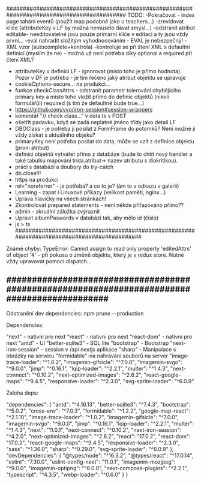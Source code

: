 ############################################################################################
TODO:
-Pokračovat - index page tahání eventů (použít map podobně jako u teachers...)
-zrevidovat klíče (attributeKey v LF by možná nemuselo dávat smysl...)
-odstranit atribut editable- needitovatelné jsou pouze primarní klíče v editaci a ty jsou vždy první...
-eval nahradit složitým vyhodnocováním - EVAL je nebezpečný!
-XML vzor (autocomplete+kontrola)
-kontroluje se při štení XML s defaultní definicí (myslím že ne) - možná už není potřeba díky optional a required při čtení XML?
- attributeKey v definici LF - ignorovat (místo toho je přímo hodnota). Pozor v DF je potřeba - je tím řečeno jaký atribut objektu se upravuje
- cookieOptions-secure... na produkci...
- funkce checkClassAttrs - odstranit parametr tolerování chybějícího primary key a místo toho vložit přímo do definic objektů (nikoli formulářů!) required (s tím že defaultně bude true...)
- https://github.com/vvo/iron-session#session-wrappers
- komentář "// check class..." v data.ts v POST 
- ošetřit padavku, když se zadá neplatné jméno třídy jako detail LF
- DBOClass - je potřeba ji posílat z FormFrame do potomků? Není možné ji vždy získat s aktuálního objeku?
- primaryKey není potřeba posílat do data, může se vzít z definice objektu (první atribut)
- definici objektů vytvářet přímo z databáze (bude to chtít nový handler a také tabulku mapování trida.atribut-> nazev atributu s diakritikou).
- práci s databází a doubory do try-catch
- db.close!!!
- https na produkci
- rel="noreferrer" - je potřeba? a co to je? (ám to v odkazu v galerii)
- Learning - zapat i Linuxové příkazy (velikost paměti, nginx...)
- Úprava hlavičky na všech stránkách!
- Zkontrolovat prepared statements - není někde přiřazováno přímo??
- admin - akruální záložka zvýraznit
- Upravit albumPaswords v databázi tak, aby mělo id (číslo)
- js > ts
############################################################################################

Známé chyby:
TypeError: Cannot assign to read only property 'editedAttrs' of object '#<Object>' - při pokusu o změně objektu, který je v redux store. Nutné vždy upravovat pomocí dispatch...

############################################################################################
-----------
Odstranění dev dependencies:
npm prune --production

Dependencies:


"next" - nativní pro next
"react" - nativní pro next
"react-dom" - nativní pro next
"antd" - UI
"better-sqlite3" - SQL lite
"bootstrap" - Bootstrap 
"next-iron-session" - session v /api nextjs aplikace
"sharp" - Manipulace s obrázky na serveru
"formidable"-na nahrávání souborů na server
"image-trace-loader": "^1.0.2",
"imagemin-gifsicle": "^7.0.0",
"imagemin-svgo": "^9.0.0",
"jimp": "^0.16.1",
"lqip-loader": "^2.2.1",
"multer": "^1.4.3",
"next-connect": "^0.10.2",
"next-optimized-images": "^2.6.2",
"react-google-maps": "^9.4.5",
"responsive-loader": "^2.3.0",
"svg-sprite-loader": "^6.0.9"
    

Zaloha deps:

  "dependencies": {
    "antd": "^4.16.13",
    "better-sqlite3": "^7.4.3",
    "bootstrap": "^5.0.2",
    "cross-env": "^7.0.3",
    "formidable": "^1.2.2",
    "google-map-react": "^2.1.10",
    "image-trace-loader": "^1.0.2",
    "imagemin-gifsicle": "^7.0.0",
    "imagemin-svgo": "^9.0.0",
    "jimp": "^0.16.1",
    "lqip-loader": "^2.2.1",
    "multer": "^1.4.3",
    "next": "11.0.1",
    "next-connect": "^0.10.2",
    "next-iron-session": "^4.2.0",
    "next-optimized-images": "^2.6.2",
    "react": "17.0.2",
    "react-dom": "17.0.2",
    "react-google-maps": "^9.4.5",
    "responsive-loader": "^2.3.0",
    "sass": "^1.36.0",
    "sharp": "^0.29.0",
    "svg-sprite-loader": "^6.0.9"
  },
  "devDependencies": {
    "@types/node": "^16.3.2",
    "@types/react": "^17.0.14",
    "eslint": "7.30.0",
    "eslint-config-next": "11.0.1",
    "imagemin-mozjpeg": "^9.0.0",
    "imagemin-optipng": "^8.0.0",
    "next-compose-plugins": "^2.2.1",
    "typescript": "^4.3.5",
    "webp-loader": "^0.6.0"
  }
}